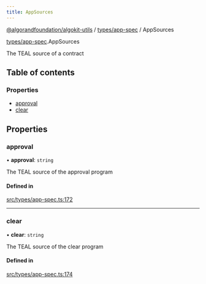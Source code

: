 ```yaml
---
title: AppSources
---
```


[@algorandfoundation/algokit-utils](/reference/algokit-utils-ts/api/readme/) / [types/app-spec](/reference/algokit-utils-ts/api/modules/types_app_spec/) / AppSources

[types/app-spec](/reference/algokit-utils-ts/api/modules/types_app_spec/).AppSources

The TEAL source of a contract

## Table of contents

### Properties

- [approval](#approval)
- [clear](#clear)

## Properties

### approval

• **approval**: `string`

The TEAL source of the approval program

#### Defined in

[src/types/app-spec.ts:172](https://github.com/algorandfoundation/algokit-utils-ts/blob/main/src/types/app-spec.ts#L172)

---

### clear

• **clear**: `string`

The TEAL source of the clear program

#### Defined in

[src/types/app-spec.ts:174](https://github.com/algorandfoundation/algokit-utils-ts/blob/main/src/types/app-spec.ts#L174)
